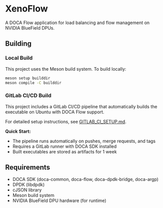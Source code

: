 # XenoFlow

A DOCA Flow application for load balancing and flow management on NVIDIA BlueField DPUs.

## Building

### Local Build

This project uses the Meson build system. To build locally:

```bash
meson setup builddir
meson compile -C builddir
```

### GitLab CI/CD Build

This project includes a GitLab CI/CD pipeline that automatically builds the executable on Ubuntu with DOCA Flow support.

For detailed setup instructions, see [GITLAB_CI_SETUP.md](GITLAB_CI_SETUP.md).

**Quick Start:**
- The pipeline runs automatically on pushes, merge requests, and tags
- Requires a GitLab runner with DOCA SDK installed
- Built executables are stored as artifacts for 1 week

## Requirements

- DOCA SDK (doca-common, doca-flow, doca-dpdk-bridge, doca-argp)
- DPDK (libdpdk)
- cJSON library
- Meson build system
- NVIDIA BlueField DPU hardware (for runtime)